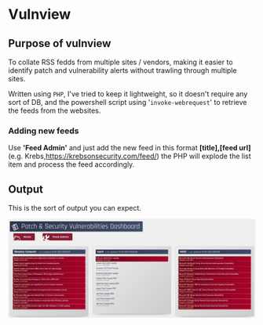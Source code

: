 # Vulnview #

## Purpose of vulnview ##
To collate RSS fedds from multiple sites / vendors, making it easier to identify patch and vulnerability alerts without trawling through multiple sites.

Written using `PHP`, I've tried to keep it lightweight, so it doesn't require any sort of DB, and the powershell script using '`invoke-webrequest`' to retrieve the feeds from the websites.

### Adding new feeds ###
Use **'Feed Admin'** and just add the new feed in this format **[title],[feed url]** (e.g. Krebs,https://krebsonsecurity.com/feed/) the PHP will explode the list item and process the feed accordingly.

## Output ##
This is the sort of output you can expect.

![Image](https://github.com/richeaston/VulnView/blob/master/vulnview.jpg?raw=true "Example Output")


